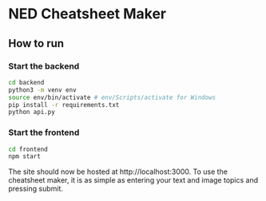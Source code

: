 # NED Cheatsheet Maker
## How to run
### Start the backend
```bash
cd backend
python3 -m venv env
source env/bin/activate # env/Scripts/activate for Windows
pip install -r requirements.txt
python api.py
```
### Start the frontend
```bash
cd frontend
npm start
```

The site should now be hosted at http://localhost:3000.
To use the cheatsheet maker, it is as simple as entering your text and image topics and pressing submit.
